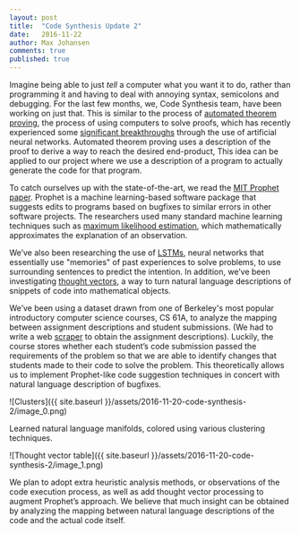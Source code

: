 ```yaml
---
layout: post
title:  "Code Synthesis Update 2"
date:   2016-11-22
author: Max Johansen
comments: true
published: true
---
```


Imagine being able to just *tell* a computer what you want it to do, rather than programming it and having to deal with annoying syntax, semicolons and debugging. For the last few months, we, Code Synthesis team, have been working on just that. This is similar to the process of [automated theorem proving](https://en.wikipedia.org/wiki/Automated_theorem_proving), the process of using computers to solve proofs, which has recently experienced some [significant breakthroughs](https://github.com/tensorflow/deepmath) through the use of artificial neural networks. Automated theorem proving uses a description of the proof to derive a way to reach the desired end-product, This idea can be applied to our project where we use a description of a program to actually generate the code for that program.

<!-- break -->

To catch ourselves up with the state-of-the-art, we read the [MIT Prophet paper](http://groups.csail.mit.edu/pac/patchgen/). Prophet is a machine learning-based software package that suggests edits to programs based on bugfixes to similar errors in other software projects. The researchers used many standard machine learning techniques such as [maximum likelihood estimation](https://en.wikipedia.org/wiki/Maximum_likelihood_estimation), which mathematically approximates the explanation of an observation.

We’ve also been researching the use of [LSTMs](http://colah.github.io/posts/2015-08-Understanding-LSTMs/), neural networks that essentially use "memories" of past experiences to solve problems, to use surrounding sentences to predict the intention. In addition, we’ve been investigating [thought vectors](https://papers.nips.cc/paper/5950-skip-thought-vectors.pdf), a way to turn natural language descriptions of snippets of code into mathematical objects. 

We’ve been using a dataset drawn from one of Berkeley's most popular introductory computer science courses, CS 61A, to analyze the mapping between assignment descriptions and student submissions. (We had to write a web [scraper](https://github.com/macsj200/scraper61a) to obtain the assignment descriptions). Luckily, the course stores whether each student’s code submission passed the requirements of the problem so that we are able to identify changes that students made to their code to solve the problem. This theoretically allows us to implement Prophet-like code suggestion techniques in concert with natural language description of bugfixes.

![Clusters]({{ site.baseurl }}/assets/2016-11-20-code-synthesis-2/image_0.png)

Learned natural language manifolds, colored using various clustering techniques.

![Thought vector table]({{ site.baseurl }}/assets/2016-11-20-code-synthesis-2/image_1.png)

We plan to adopt extra heuristic analysis methods, or observations of the code execution process, as well as add thought vector processing to augment Prophet’s approach. We believe that much insight can be obtained by analyzing the mapping between natural language descriptions of the code and the actual code itself.

